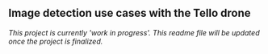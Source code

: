 ## Image detection use cases with the Tello drone

_This project is currently 'work in progress'. This readme file will be updated once the project is finalized._
